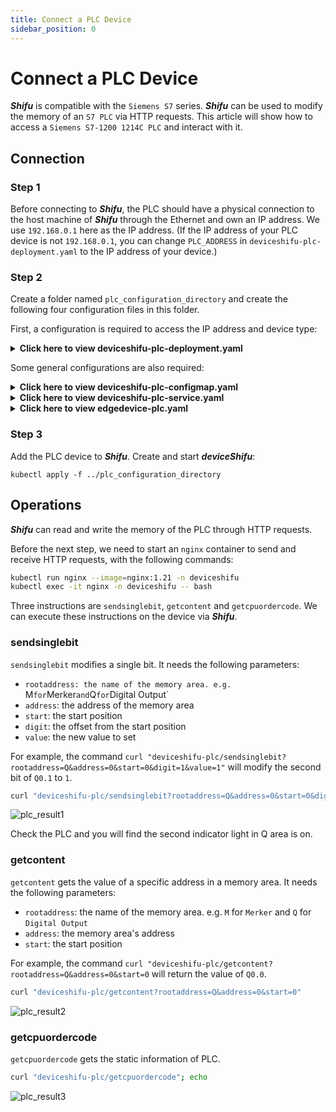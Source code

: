 ```yaml
---
title: Connect a PLC Device
sidebar_position: 0
---
```


# Connect a PLC Device

***Shifu*** is compatible with the `Siemens S7` series. ***Shifu*** can be used to modify the memory of an `S7 PLC` via HTTP requests. This article will show how to access a `Siemens S7-1200 1214C PLC` and interact with it.

<!-- You can also check [this video](https://youtu.be/SV73l52vDp8) on YouTube.-->

## Connection

### Step 1

Before connecting to ***Shifu***, the PLC should have a physical connection to the host machine of ***Shifu*** through the Ethernet and own an IP address. We use `192.168.0.1` here as the IP address. (If the IP address of your PLC device is not `192.168.0.1`, you can change `PLC_ADDRESS` in `deviceshifu-plc-deployment.yaml` to the IP address of your device.)

### Step 2

Create a folder named `plc_configuration_directory` and create the following four configuration files in this folder.

First, a configuration is required to access the IP address and device type:

<details>
  <summary> <b>Click here to view deviceshifu-plc-deployment.yaml</b> </summary> 

```yml
apiVersion: apps/v1
kind: Deployment
metadata:
  labels:
    app: deviceshifu-plc-deployment
  name: deviceshifu-plc-deployment
  namespace: deviceshifu
spec:
  replicas: 1
  selector:
    matchLabels:
      app: deviceshifu-plc-deployment
  template:
    metadata:
      labels:
        app: deviceshifu-plc-deployment
    spec:
      containers:
        - image: edgehub/deviceshifu-http-http:v0.0.1
          name: deviceshifu-http
          ports:
            - containerPort: 8080
          volumeMounts:
            - name: deviceshifu-config
              mountPath: "/etc/edgedevice/config"
              readOnly: true
          env:
            - name: EDGEDEVICE_NAME
              value: "edgedevice-plc"
            - name: EDGEDEVICE_NAMESPACE
              value: "devices"
        - image: edgehub/plc-device:v0.0.1
          name: plc
          env:
            - name: PLC_ADDRESS
              value: "192.168.0.1"
            - name: PLC_RACK
              value: "0"        
            - name: PLC_SLOT
              value: "1"
            - name: PLC_CONTAINER_PORT
              value: "11111"
      volumes:
        - name: deviceshifu-config
          configMap:
            name: plc-configmap-0.0.1
      serviceAccountName: edgedevice-sa
      
```
</details>

Some general configurations are also required:

<details>
  <summary> <b>Click here to view deviceshifu-plc-configmap.yaml</b> </summary>

```yml
apiVersion: v1
kind: ConfigMap
metadata:
  name: plc-configmap-0.0.1
  namespace: deviceshifu
data:
#    device name and image address
  driverProperties: |
    driverSku: PLC
    driverImage: plc-device:v0.0.1
    driverExecution: " "
#    available instructions
  instructions: |
    sendsinglebit:
    sendcontent:
    getcontent:
    getcpuordercode:
#    telemetry retrieval methods
#    in this example, a device_health telemetry is collected by calling hello instruction every 1 second
  telemetries: |
    device_health:
      properties:
        instruction: getcpuordercode
        initialDelayMs: 1000
        intervalMs: 1000
```
</details>

<details>
  <summary> <b>Click here to view deviceshifu-plc-service.yaml</b> </summary>

```yml
apiVersion: v1
kind: Service
metadata:
  labels:
    app: deviceshifu-plc-deployment
  name: deviceshifu-plc
  namespace: deviceshifu
spec:
  ports:
    - port: 80
      protocol: TCP
      targetPort: 8080
  selector:
    app: deviceshifu-plc-deployment
  type: LoadBalancer
```
</details>

<details>
  <summary> <b>Click here to view edgedevice-plc.yaml</b> </summary>

```yml
apiVersion: shifu.edgenesis.io/v1alpha1
kind: EdgeDevice
metadata:
  name: edgedevice-plc
  namespace: devices
spec:
  sku: "PLC"
  connection: Ethernet
  address: 0.0.0.0:11111
  protocol: HTTP
status:
  edgedevicephase: "Pending"
```
</details>

### Step 3

Add the PLC device to ***Shifu***. Create and start ***deviceShifu***:

```
kubectl apply -f ../plc_configuration_directory
```

## Operations

***Shifu*** can read and write the memory of the PLC through HTTP requests.

Before the next step, we need to start an `nginx` container to send and receive HTTP requests, with the following commands:

```bash
kubectl run nginx --image=nginx:1.21 -n deviceshifu 
kubectl exec -it nginx -n deviceshifu -- bash
```

Three instructions are `sendsinglebit`, `getcontent` and `getcpuordercode`. We can execute these instructions on the device via ***Shifu***.

### sendsinglebit

`sendsinglebit`  modifies a single bit. It needs the following parameters:

- `rootaddress: the name of the memory area. e.g. `M` for `Merker` and `Q` for `Digital Output`
- `address`: the address of the memory area
- `start`: the start position
- `digit`: the offset from the start position
- `value`: the new value to set

For example, the command `curl "deviceshifu-plc/sendsinglebit?rootaddress=Q&address=0&start=0&digit=1&value=1"` will modify the second bit of `Q0.1` to `1`.

```bash
curl "deviceshifu-plc/sendsinglebit?rootaddress=Q&address=0&start=0&digit=1&value=1"; echo
```

![plc_result1](images/deviceshifu-plc_result1.png)  

Check the PLC and you will find the second indicator light in Q area is on.

### getcontent

`getcontent`  gets the value of a specific address in  a memory area. It needs the following parameters:

- `rootaddress`: the name of the memory area. e.g. `M` for `Merker` and `Q` for `Digital Output`
- `address`: the memory area's address
- `start`: the start position

For example, the command `curl "deviceshifu-plc/getcontent?rootaddress=Q&address=0&start=0` will return the value of `Q0.0`.

```bash
curl "deviceshifu-plc/getcontent?rootaddress=Q&address=0&start=0"
```

![plc_result2](images/deviceshifu-plc_result2.png)

### getcpuordercode

`getcpuordercode` gets the static information of PLC.

```bash
curl "deviceshifu-plc/getcpuordercode"; echo
```

![plc_result3](images/deviceshifu-plc_result3.png)
